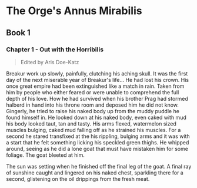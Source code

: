 <!-- TITLE: Annusmirabilis -->
<!-- SUBTITLE: A quick summary of Annusmirabilis -->

# The Orge's Annus Mirabilis
## Book 1
### Chapter 1 - Out with the Horribilis
> Edited by Aris Doe-Katz

Breakur work up slowly, painfully, clutching his aching skull. It was the first day of the next miserable year of Breakur's life... He had lost his crown. His once great empire had been extinguished like a match in rain. Taken from him by people who either feared or were unable to comprehend the full depth of his love. How he had survived when his brother Prag had stormed halberd in hand into his throne room and deposed him he did not know. Gingerly, he tried to raise his naked body up from the muddy puddle he found himself in. He looked down at his naked body, even caked with mud his body looked taut, tan and tasty. His arms flexed, watermelon sized muscles bulging, caked mud falling off as he strained his muscles. For a second he stared transfixed at the his rippling, bulging arms and it was with a start that he felt something licking his speckled green thighs. He whipped around, seeing as he did a lone goat that must have mistaken him for some foliage. The goat bleeted at him.

The sun was setting when he finished off the final leg of the goat. A final ray of sunshine caught and lingered on his naked chest, sparkling there for a second, glistening on the oil drippings from the fresh meat.  





